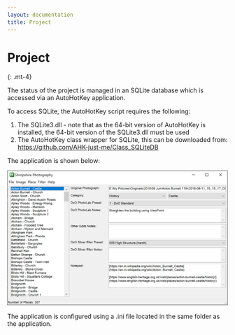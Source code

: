 ```yaml
---
layout: documentation
title: Project
---
```


# Project
{: .mt-4}

The status of the project is managed in an SQLite database which is accessed via an AutoHotKey application.

To access SQLite, the AutoHotKey script requires the following:

1. The SQLite3.dll - note that as the 64-bit version of AutoHotKey is installed, the 64-bit version of the SQLite3.dll must be used
2. The AutoHotKey class wrapper for SQLite, this can be downloaded from: https://github.com/AHK-just-me/Class_SQLiteDB

The application is shown below:

<img src="images/screen24.jpg" width="600"/>

The application is configured using a .ini file located in the same folder as the application.